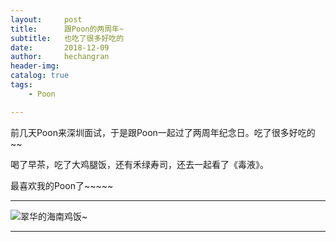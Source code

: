 ```yaml
---
layout:     post
title:      跟Poon的两周年~
subtitle:   也吃了很多好吃的
date:       2018-12-09
author:     hechangran
header-img:
catalog: true
tags:
    - Poon

---
```


前几天Poon来深圳面试，于是跟Poon一起过了两周年纪念日。吃了很多好吃的~~

喝了早茶，吃了大鸡腿饭，还有禾绿寿司，还去一起看了《毒液》。

最喜欢我的Poon了~~~~~



---

![翠华的海南鸡饭~](http://ww1.sinaimg.cn/large/44ba9bf8gy1fy91nbmiejj21400u0n0h.jpg)



---




